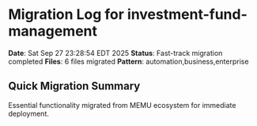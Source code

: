 # Migration Log for investment-fund-management

**Date**: Sat Sep 27 23:28:54 EDT 2025
**Status**: Fast-track migration completed
**Files**:        6 files migrated
**Pattern**: automation,business,enterprise

## Quick Migration Summary
Essential functionality migrated from MEMU ecosystem for immediate deployment.
